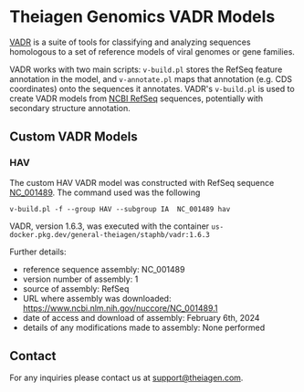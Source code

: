 # Theiagen Genomics VADR Models

[VADR](https://github.com/ncbi/vadr) is a suite of tools for classifying and analyzing sequences homologous to a set of reference models of viral genomes or gene families.

VADR works with two main scripts: `v-build.pl` stores the RefSeq feature annotation in the model, and `v-annotate.pl` maps that annotation (e.g. CDS coordinates) onto the sequences it annotates. VADR's `v-build.pl` is used to create VADR models from [NCBI RefSeq](https://www.ncbi.nlm.nih.gov/refseq/) sequences, potentially with secondary structure annotation.

## Custom VADR Models

### HAV

The custom HAV VADR model was constructed with RefSeq sequence [NC_001489](https://www.ncbi.nlm.nih.gov/nuccore/NC_001489.1). The command used was the following

`v-build.pl -f --group HAV --subgroup IA  NC_001489 hav`

VADR, version 1.6.3, was executed with the container `us-docker.pkg.dev/general-theiagen/staphb/vadr:1.6.3`

Further details:
- reference sequence assembly: NC_001489
- version number of assembly: 1
- source of assembly: RefSeq
- URL where assembly was downloaded: https://www.ncbi.nlm.nih.gov/nuccore/NC_001489.1
- date of access and download of assembly: February 6th, 2024
- details of any modifications made to assembly: None performed

## Contact

For any inquiries please contact us at support@theiagen.com. 
